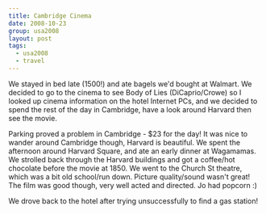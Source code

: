 ```yaml
---
title: Cambridge Cinema
date: 2008-10-23
group: usa2008
layout: post
tags:
  - usa2008
  - travel
---
```

We stayed in bed late (1500!) and ate bagels we'd bought at Walmart. We decided to go to the cinema to see Body of Lies (DiCaprio/Crowe) so I looked up cinema information on the hotel Internet PCs, and we decided to spend the rest of the day in Cambridge, have a look around Harvard then see the movie.

Parking proved a problem in Cambridge - $23 for the day! It was nice to wander around Cambridge though, Harvard is beautiful. We spent the afternoon around Harvard Square, and ate an early dinner at Wagamamas. We strolled back through the Harvard buildings and got a coffee/hot chocolate before the movie at 1850. We went to the Church St theatre, which was a bit old school/run down. Picture quality/sound wasn't great! The film was good though, very well acted and directed. Jo had popcorn :)

We drove back to the hotel after trying unsuccessfully to find a gas station!